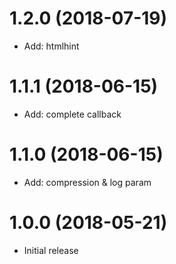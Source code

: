 # 1.2.0 (2018-07-19)

- Add: htmlhint

# 1.1.1 (2018-06-15)

- Add: complete callback

# 1.1.0 (2018-06-15)

- Add: compression & log param

# 1.0.0 (2018-05-21)

- Initial release
